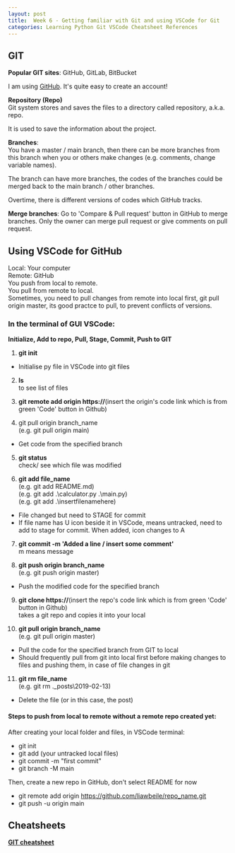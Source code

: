 ```yaml
---
layout: post
title:  Week 6 - Getting familiar with Git and using VSCode for Git
categories: Learning Python Git VSCode Cheatsheet References 
---
```


## GIT   

**Popular GIT sites**: GitHub, GitLab, BitBucket 

I am using [GitHub](https://github.com/). It's quite easy to create an account!  

**Repository (Repo)**  
Git system stores and saves the files to a directory called repository, a.k.a. repo.  

It is used to save the information about the project.  

**Branches**:  
You have a master / main branch, then there can be more branches from this branch when you or others make changes (e.g. comments, change variable names).  

The branch can have more branches, the codes of the branches could be merged back to the main branch / other branches.  

Overtime, there is different versions of codes which GitHub tracks.  

**Merge branches**: Go to 'Compare & Pull request' button in GitHub to merge branches. Only the owner can merge pull request or give comments on pull request.  

## Using VSCode for GitHub

Local: Your computer  
Remote: GitHub  
You push from local to remote.  
You pull from remote to local.  
Sometimes, you need to pull changes from remote into local first, git pull origin master, its good practce to pull, to prevent conflicts of versions.  

### In the terminal of GUI VSCode:  

**Initialize, Add to repo, Pull, Stage, Commit, Push to GIT**  

1) **git init**
- Initialise py file in VSCode into git files  

2) **ls**  
to see list of files  

3) **git remote add origin https://**(insert the origin's code link which is from green 'Code' button in Github)   
4) git pull origin branch_name  
(e.g. git pull origin main)
- Get code from the specified branch    

5) **git status**  
check/ see which file was modified  

6) **git add file_name**  
(e.g. git add README.md)  
(e.g. git add .\calculator.py .\main.py)  
(e.g. git add .\insertfilenamehere)  
- File changed but need to STAGE for commit  
- If file name has U icon beside it in VSCode, means untracked, need to add to stage for commit. When added, icon changes to A  

7) **git commit -m 'Added a line / insert some comment'**  
m means message  

8) **git push origin branch_name**  
(e.g. git push origin master)  
- Push the modified code for the specified branch  

9) **git clone https://**(insert the repo's code link which is from green 'Code' button in Github)  
takes a git repo and copies it into your local

10) **git pull origin branch_name**  
 (e.g. git pull origin master)  
- Pull the code for the specified branch from GIT to local  
- Should frequently pull from git into local first before making changes to files and pushing them, in case of file changes in git  

11) **git rm file_name**  
(e.g. git rm .\_posts\2019-02-13)  
- Delete the file (or in this case, the post)  

#### Steps to push from local to remote without a remote repo created yet:  
After creating your local folder and files, in VSCode terminal:  
- git init  
- git add (your untracked local files)  
- git commit -m "first commit"  
- git branch -M main  

Then, create a new repo in GitHub, don't select README for now  
- git remote add origin https://github.com/liawbeile/repo_name.git  
- git push -u origin main  

## Cheatsheets

**[GIT cheatsheet](https://education.github.com/git-cheat-sheet-education.pdf)**  